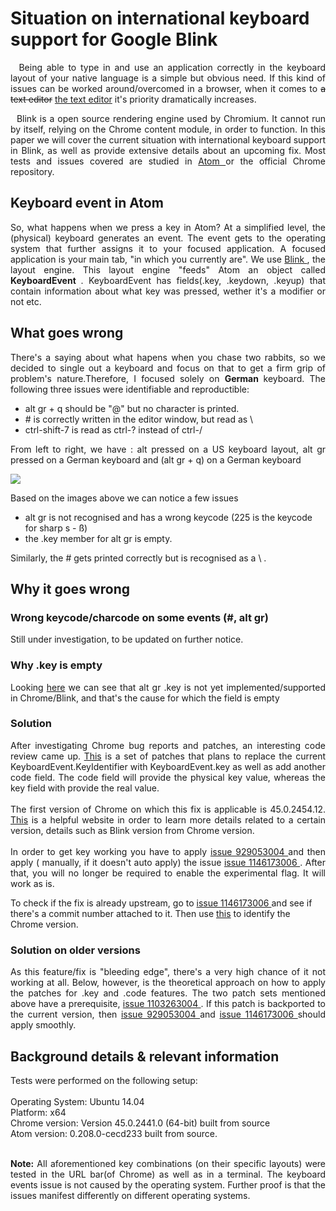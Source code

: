 #  Situation on international keyboard support for Google Blink

<p align="justify">
&nbsp; Being able to type in and use an application correctly in the keyboard layout of your native language is a simple but obvious need. If this kind of issues can be worked around/overcomed in a browser, when it comes to <strike>a text editor</strike> <a href=https://atom.io> the text editor</a> it's priority dramatically increases.
</p>


<p align="justify">
&nbsp; Blink is a open source rendering engine used by Chromium. It cannot run by itself, relying on the Chrome content module, in order to function. In this paper we will cover the current situation with international keyboard support in Blink, as well as provide extensive details about an upcoming fix. Most tests and issues covered are studied in <a href=https://atom.io/> Atom </a> or the official Chrome repository.
</p>


## Keyboard event in Atom
<p align="justify">
So, what happens when we press a key in Atom? At a simplified level, the (physical) keyboard generates an event. The event gets to the operating system that further assigns it to your focused application. A focused application is your main tab, "in which you currently are". We use <a href=http://www.chromium.org/blink> Blink </a>, the layout engine. This layout engine "feeds" Atom an object called <b> KeyboardEvent </b>. KeyboardEvent has fields(.key, .keydown, .keyup) that contain information about what key was pressed, wether it's a modifier or not etc.
</p>

## What goes wrong

<p align="justify">
There's a saying about what hapens when you chase two rabbits, so we decided to single out a keyboard and focus on that to get a firm grip of problem's nature.Therefore, I focused solely on <b> German </b> keyboard. The following three issues were identifiable and reproductible:
</p>

- alt gr + q should be "@" but no character is printed.
- \# is correctly written in the editor window, but read as \
- ctrl-shift-7 is read as ctrl-? instead of ctrl-/

<p align="justify"> From left to right, we have : alt pressed on a US keyboard layout, alt gr pressed on a German keyboard and (alt gr + q) on a German keyboard</p>
<img src=http://i.imgur.com/jentXet.png>



<p align="justify"> Based on the images above we can notice a few issues </p>

- alt gr is not recognised and has a wrong keycode (225 is the keycode for sharp s - ß)
- the .key member for alt gr is empty.

<p align="justify"> Similarly, the # gets printed correctly but is recognised as a \ . </p>

## Why it goes wrong

### Wrong keycode/charcode on some events (#, alt gr)

<p align="justify"> Still under investigation, to be updated on further notice. </p>

### Why .key is empty

<p align="justify"> Looking <a href=https://chromium.googlesource.com/chromium/blink/+/master/Source/core/events/KeyboardEvent.cpp>here</a> we can see that alt gr .key is not yet implemented/supported in Chrome/Blink, and that's the cause for which the field is empty</p>

### Solution

<p align="justify"> After investigating  Chrome bug reports and patches, an interesting code review came up. <a href=https://codereview.chromium.org/929053004>This</a> is a set of patches that plans to replace the current KeyboardEvent.KeyIdentifier with KeyboardEvent.key as well as add another code field. The code field will provide the physical key value, whereas the key field with provide the real value. <br><br>
The first version of Chrome on which this fix is applicable is 45.0.2454.12. <a href=https://omahaproxy.appspot.com> This</a> is a helpful website in order to learn more details related to a certain version, details such as Blink version from Chrome version. <br><br>
In order to get key working you have to apply <a href=https://codereview.chromium.org/929053004> issue 929053004 </a>  and then apply ( manually, if it doesn't auto apply) the issue <a href=https://codereview.chromium.org/1146173006> issue 1146173006 </a>. After that, you will no longer be required to enable the experimental flag. It will work as is. </p>

To check if the fix is already upstream, go to <a href=https://codereview.chromium.org/1146173006> issue 1146173006 </a> and see if there's a commit number attached to it. Then use <a href=https://omahaproxy.appspot.com> this</a> to identify the Chrome version.

### Solution on older versions

<p align="justify">
As this feature/fix is "bleeding edge", there's a very high chance of it not working at all.  Below, however, is the theoretical approach on how  to apply the patches for .key and .code features. The two patch sets mentioned above have a prerequisite, <a href=https://codereview.chromium.org/1103263004>issue 1103263004 </a>. If  this patch is backported to the current version, then <a href=https://codereview.chromium.org/929053004> issue 929053004 </a> and <a href=https://codereview.chromium.org/1146173006> issue 1146173006 </a> should apply smoothly. </p>


## Background details & relevant information

<p align="justify">
Tests were performed on the following setup: <br><br>
Operating System: Ubuntu 14.04<br>
Platform: x64<br>
Chrome version: Version 45.0.2441.0 (64-bit) built from source <br>
Atom version: 0.208.0-cecd233 built from source. <br> <br>
</p>
<p align="justify"><b> Note:</b>  All aforementioned key combinations (on their specific layouts) were tested in the URL bar(of Chrome) as well as in a terminal. The keyboard events issue is not caused by the operating system. Further proof is that the issues manifest differently on different operating systems. </p>

